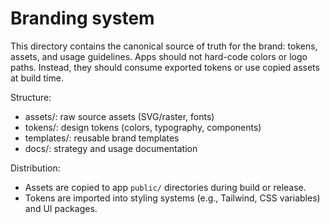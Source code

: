# Branding system

This directory contains the canonical source of truth for the brand: tokens, assets, and usage guidelines. Apps should not hard-code colors or logo paths. Instead, they should consume exported tokens or use copied assets at build time.

Structure:
- assets/: raw source assets (SVG/raster, fonts)
- tokens/: design tokens (colors, typography, components)
- templates/: reusable brand templates
- docs/: strategy and usage documentation

Distribution:
- Assets are copied to app `public/` directories during build or release.
- Tokens are imported into styling systems (e.g., Tailwind, CSS variables) and UI packages.
